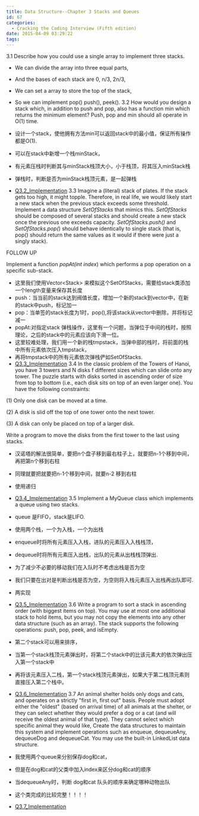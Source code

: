 ```yaml
---
title: Data Structure--Chapter 3 Stacks and Queues
id: 67
categories:
  - Cracking the Coding Interview (Fifth edition)
date: 2015-04-09 03:29:22
tags:
---
```


3.1 Describe how you could use a single array to implement three stacks.

*   We can divide the array into three equal parts,
*   And the bases of each stack are 0, n/3, 2n/3,
*   We can set a array to store the top of the stack,
*   So we can implement pop() push(), peek().
3.2 How would you design a stack which, in addition to push and pop, also has a function min which returns the minimum element? Push, pop and min should all operate in O(1) time.

*   设计一个stack，使他拥有方法min可以返回stack中的最小值，保证所有操作都是O(1).
*   可以在stack中新增一个栈minStack，
*   有元素压栈时判断其与minStack栈顶大小，小于栈顶，将其压入minStack栈
*   弹栈时，判断是否为minStack栈顶元素，是一起弹栈
*   [Q3.2_Implementation](https://github.com/godlzr/CrackingCodingInterview/blob/master/src/com/DataStructures/StacksQueues/StackWithMin.java)
3.3 Imagine a (literal) stack of plates. If the stack gets too high, it might topple. Therefore, in real life, we would likely start a new stack when the previous stack exceeds some threshold. Implement a data structure _SetOfStacks_ that mimics this. _SetOfStacks_ should be composed of several stacks and should create a new stack once the previous one exceeds capacity. _SetOfStacks.push()_ and _SetOfStacks.pop(_) should behave identically to single stack (that is, pop() should return the same values as it would if there were just a singly stack).

FOLLOW UP

Implement a function _popAt(int index_) which performs a pop operation on a specific sub-stack.

*   这里我们使用Vector&lt;Stack&gt; 来模拟这个SetOfStacks，需要给stack类添加一个length变量来保存其长度
*   push：当当前的stack达到阀值长度，增加一个新的stack到vector中，在新的stack中push，标记加一
*   pop：当单签的stack长度为1时，pop(),将该stack从vector中删除，并将标记减一
*   popAt:对指定stack 弹栈操作，这里有一个问题，当弹位于中间的栈时，按照理论，之后的stack中的元素应该向下滑一位。
*   这里较难处理，我们用一个新的栈tmpstack，当弹中部的栈时，将前面的栈中所有元素依次压入tmpstack，
*   再将tmpstack中的所有元素依次弹栈俨如SetOfStacks.
*   [Q3.3_Implementation](https://github.com/godlzr/CrackingCodingInterview/blob/master/src/com/DataStructures/StacksQueues/SetOfStacks.java)
3.4 In the classic problem of the Towers of Hanoi, you have 3 towers and N disks f different sizes which can slide onto any tower. The puzzle starts with disks sorted in ascending order of size from top to bottom (i.e., each disk sits on top of an even larger one). You have the following constraints:

(1) Only one disk can be moved at a time.

(2) A disk is slid off the top of one tower onto the next tower.

(3) A disk can only be placed on top of a larger disk.

Write a program to move the disks from the first tower to the last using stacks.

*   汉诺塔的解法很简单，要把n个盘子移到最右柱子上，就要把n-1个移到中间，再把第n个移到右柱
*   同理就要把就要把n-1个移到中间，就要n-2 移到右柱
*   使用递归
*   [Q3.4_Implementation](https://github.com/godlzr/CrackingCodingInterview/blob/master/src/com/DataStructures/StacksQueues/HanoiTower.java)
3.5 Implement a MyQueue class which implements a queue using two stacks.

*   queue 是FIFO，stack是LIFO.
*   使用两个栈，一个为入栈，一个为出栈
*   enqueue时将所有元素压入入栈，进队的元素压入入栈栈顶，
*   dequeue时将所有元素压入出栈，出队的元素从出栈栈顶弹出.
*   为了减少不必要的移动我们在入队时不考虑出栈是否为空
*   我们只要在出对是判断出栈是否为空，为空则将入栈元素压入出栈再出队即可.
*   两实现

*   [Q3.5_Implementation](https://github.com/godlzr/CrackingCodingInterview/blob/master/src/com/DataStructures/StacksQueues/MyQueue.java)
3.6 Write a program to sort a stack in ascending order (with biggest items on top). You may use at most one additional stack to hold items, but you may not copy the elements into any other data structure (such as an array). The stack supports the following operations: push, pop, peek, and isEmpty.

*   第二个stack可以用来排序，
*   当第一个stack栈顶元素弹出时，将第二个stack中的比该元素大的依次弹出压入第一个stack中
*   再将该元素压入二栈，第一个stack栈顶元素弹出，如果大于第二栈顶元素则直接压入第二个栈中。
*   [Q3.6_Implementation](https://github.com/godlzr/CrackingCodingInterview/blob/master/src/com/DataStructures/StacksQueues/StackHelper.java)
3.7 An animal shelter holds only dogs and cats, and operates on a strictly "first in, first out" basis. People must adopt either the "oldest" (based on arrival time) of all animals at the shelter, or they can select whether they would prefer a dog or a cat (and will receive the oldest animal of that type). They cannot select which specific animal they would like, Create the data structures to maintain this system and implement operations such as enqueue, dequeueAny, dequeueDog and dequeueCat. You may use the built-in LinkedList data structure.

*   我使用两个queue来分别保存dog和cat，
*   但是在dog和cat的父类中加入index来区分dog和cat的顺序
*   当dequeueAny时，判断 dog和cat 队头的顺序来确定哪种动物出队
*   这个类完成的比较完整！！！！
*   [Q3.7_Implementation](https://github.com/godlzr/CrackingCodingInterview/blob/master/src/com/DataStructures/StacksQueues/Shelter.java)
